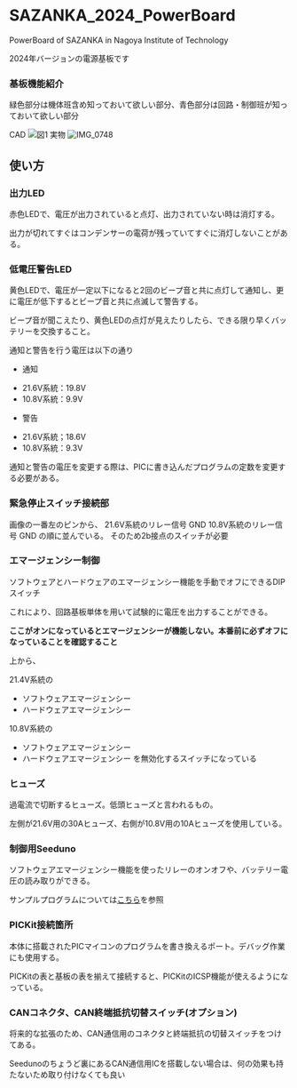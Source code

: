 # SAZANKA_2024_PowerBoard
PowerBoard of SAZANKA in Nagoya Institute of Technology

2024年バージョンの電源基板です
### 基板機能紹介
緑色部分は機体班含め知っておいて欲しい部分、青色部分は回路・制御班が知っておいて欲しい部分

CAD
![図1](https://github.com/user-attachments/assets/2878c7c9-ece3-4494-9e10-1c65d8f4be89)
実物
![IMG_0748](https://github.com/user-attachments/assets/cdbe2fde-e2a6-40b8-8edc-f83ca03e182f)


## 使い方
### 出力LED
赤色LEDで、電圧が出力されていると点灯、出力されていない時は消灯する。

出力が切れてすぐはコンデンサーの電荷が残っていてすぐに消灯しないことがある。

### 低電圧警告LED
黄色LEDで、電圧が一定以下になると2回のビープ音と共に点灯して通知し、更に電圧が低下するとビープ音と共に点滅して警告する。

ビープ音が聞こえたり、黄色LEDの点灯が見えたりしたら、できる限り早くバッテリーを交換すること。

通知と警告を行う電圧は以下の通り
- 通知
*   21.6V系統：19.8V
*   10.8V系統：9.9V
- 警告
*   21.6V系統；18.6V
*   10.8V系統：9.3V

通知と警告の電圧を変更する際は、PICに書き込んだプログラムの定数を変更する必要がある。

### 緊急停止スイッチ接続部
画像の一番左のピンから、
21.6V系統のリレー信号
GND
10.8V系統のリレー信号
GND
の順に並んでいる。
そのため2b接点のスイッチが必要

### エマージェンシー制御
ソフトウェアとハードウェアのエマージェンシー機能を手動でオフにできるDIPスイッチ

これにより、回路基板単体を用いて試験的に電圧を出力することができる。

__ここがオンになっているとエマージェンシーが機能しない。本番前に必ずオフになっていることを確認すること__

上から、

21.4V系統の
- ソフトウェアエマージェンシー
- ハードウェアエマージェンシー


10.8V系統の
- ソフトウェアエマージェンシー
- ハードウェアエマージェンシー
を無効化するスイッチになっている

### ヒューズ
過電流で切断するヒューズ。低頭ヒューズと言われるもの。

左側が21.6V用の30Aヒューズ、右側が10.8V用の10Aヒューズを使用している。

### 制御用Seeduno
ソフトウェアエマージェンシー機能を使ったリレーのオンオフや、バッテリー電圧の読み取りができる。

サンプルプログラムについては[こちら](プログラム/README.md)を参照

### PICKit接続箇所
本体に搭載されたPICマイコンのプログラムを書き換えるポート。デバッグ作業にも使用する。

PICKitの表と基板の表を揃えて接続すると、PICKitのICSP機能が使えるようになっている。

### CANコネクタ、CAN終端抵抗切替スイッチ(オプション)
将来的な拡張のため、CAN通信用のコネクタと終端抵抗の切替スイッチをつけてある。

Seedunoのちょうど裏にあるCAN通信用ICを搭載しない場合は、何の効果も持たないため取り付けなくても良い


